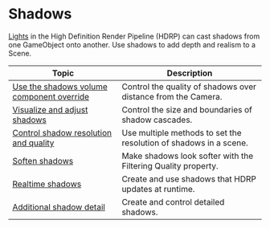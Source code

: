 # Shadows

[Lights](Light-Component.md) in the High Definition Render Pipeline (HDRP) can cast shadows from one GameObject onto another. Use shadows to add depth and realism to a Scene.

| Topic | Description |
|-|-|
|[Use the shadows volume component override](Override-Shadows.md)|Control the quality of shadows over distance from the Camera.|
|[Visualize and adjust shadows](shadows-visualize-and-adjust.md)|Control the size and boundaries of shadow cascades.|
|[Control shadow resolution and quality](Shadows-in-HDRP.md)|Use multiple methods to set the resolution of shadows in a scene.|
|[Soften shadows](soften-shadows.md)|Make shadows look softer with the Filtering Quality property.|
|[Realtime shadows](realtime-shadows.md)|Create and use shadows that HDRP updates at runtime.|
|[Additional shadow detail](shadows-additional-detail.md)|Create and control detailed shadows.|

